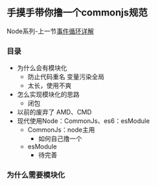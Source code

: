 ## 手摸手带你撸一个commonjs规范

Node系列-上一节[事件循环详解](./eventLoop.md)

### 目录

- 为什么会有模块化
  - 防止代码重名 变量污染全局
  - 太长，使用不爽
- 怎么实现模块化的思路
  - 闭包
- 以前的废弃了 AMD、CMD
- 现代使用Node：CommonJs、es6：esModule
  - CommonJs：node主用
    - 如何自己撸一个
  - esModule
    - 待完善

### 为什么需要模块化